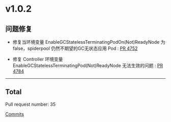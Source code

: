 
# v1.0.2

## 问题修复

*  修复当环境变量 EnableGCStatelessTerminatingPodOn(Not)ReadyNode 为 false，spiderpool 仍然不期望的GC无状态应用 Pod: [PR 4752](https://github.com/spidernet-io/spiderpool/pull/4752)

*  修复 Controller 环境变量 EnableGCStatelessTerminatingPod(Not)ReadyNode 无法生效的问题: [PR 4784](https://github.com/spidernet-io/spiderpool/pull/4784)



***

## Total 

Pull request number: 35

[ Commits ](https://github.com/spidernet-io/spiderpool/compare/v1.0.1...v1.0.2)
